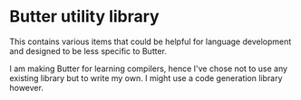# Butter utility library

This contains various items that could be helpful for language development and designed to be less specific to Butter.

I am making Butter for learning compilers, hence I've chose not to use any existing library but to write my own. I might use a code generation library however.

